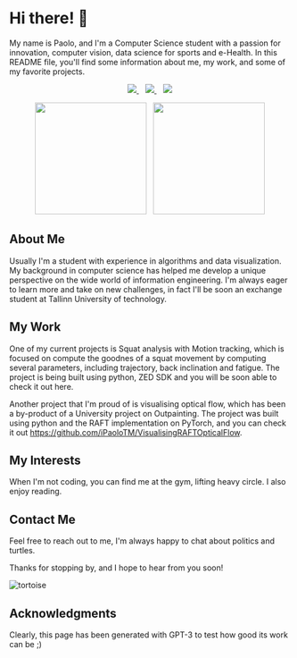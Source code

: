 # Hi there! 👋
My name is Paolo, and I'm a Computer Science student with a passion for innovation, computer vision, data science for sports and e-Health. In this README file, you'll find some information about me, my work, and some of my favorite projects.

<p align='center'>
  <a href="https://www.linkedin.com/in/paolo-aliprandi/">
    <img src="https://img.shields.io/badge/LinkedIn-0077B5?style=for-the-badge&logo=linkedin&logoColor=white"></img>
  </a>&nbsp;&nbsp;
  <a href="https://github.com/iPaoloTM/">
    <img src="https://img.shields.io/badge/GitHub-100000?style=for-the-badge&logo=github&logoColor=white"></img>
  </a>&nbsp;&nbsp;
  <a href="mailto:paolo.alipro@gmail.com">
    <img src="https://img.shields.io/badge/Gmail-D14836?style=for-the-badge&logo=gmail&logoColor=white"></img>
  </a> 
</p>

<p align='center'>
  <a href="#"><img src="https://github-readme-stats-navy-kappa.vercel.app/api?username=iPaoloTM&show_icons=true&count_private=true&theme=tokyonight" height=200></a>&nbsp;&nbsp;
  <a href="#"><img src="https://github-readme-stats-navy-kappa.vercel.app/api/top-langs/?username=iPaoloTM&count_private=true&theme=tokyonight&hide=jupyter%20notebook,html,css,scss,php&layout=compact&langs_count=6&exclude_repo=obsidian" height=200></a>
</p>

## About Me
Usually I'm a student with experience in algorithms and data visualization. My background in computer science has helped me develop a unique perspective on the wide world of information engineering. I'm always eager to learn more and take on new challenges, in fact I'll be soon an exchange student at Tallinn University of technology.

## My Work
One of my current projects is Squat analysis with Motion tracking, which is focused on compute the goodnes of a squat movement by computing several parameters, including trajectory, back inclination and fatigue. The project is being built using python, ZED SDK and you will be soon able to check it out here.

Another project that I'm proud of is visualising optical flow, which has been a by-product of a University project on Outpainting. The project was built using python and the RAFT implementation on PyTorch, and you can check it out https://github.com/iPaoloTM/VisualisingRAFTOpticalFlow.

## My Interests
When I'm not coding, you can find me at the gym, lifting heavy circle. I also enjoy reading.

## Contact Me
Feel free to reach out to me, I'm always happy to chat about politics and turtles.

Thanks for stopping by, and I hope to hear from you soon!

![tortoise](https://user-images.githubusercontent.com/43711362/230739710-270b1d96-872f-4da0-a580-605435c6d17d.gif)

## Acknowledgments

Clearly, this page has been generated with GPT-3 to test how good its work can be ;)

<!---
iPaoloTM/iPaoloTM is a ✨ special ✨ repository because its `README.md` (this file) appears on your GitHub profile.
You can click the Preview link to take a look at your changes.
--->
